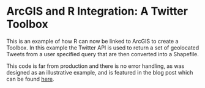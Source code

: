 ArcGIS and R Integration: A Twitter Toolbox
========

This is an example of how R can now be linked to ArcGIS to create a Toolbox. In this example the Twitter API is used to return a set of geolocated Tweets from a user specified query that are then converted into a Shapefile.

This code is far from production and there is no error handling, as was designed as an illustrative example, and is featured in the blog post which can be found [here]().
